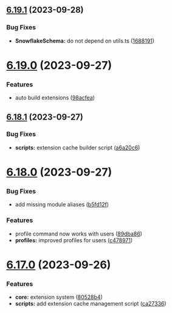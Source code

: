 ## [6.19.1](https://github.com/onesoft-sudo/sudobot/compare/v6.19.0...v6.19.1) (2023-09-28)


### Bug Fixes

* **SnowflakeSchema:** do not depend on utils.ts ([1688191](https://github.com/onesoft-sudo/sudobot/commit/1688191f0870c4b366638f39364dc51efadfe44e))



# [6.19.0](https://github.com/onesoft-sudo/sudobot/compare/v6.18.1...v6.19.0) (2023-09-27)


### Features

* auto build extensions ([98acfea](https://github.com/onesoft-sudo/sudobot/commit/98acfeaab1374211291acd41557e8336da096522))



## [6.18.1](https://github.com/onesoft-sudo/sudobot/compare/v6.18.0...v6.18.1) (2023-09-27)


### Bug Fixes

* **scripts:** extension cache builder script ([a6a20c6](https://github.com/onesoft-sudo/sudobot/commit/a6a20c6e95fd28a455ea946a89b4b5f12af19cc5))



# [6.18.0](https://github.com/onesoft-sudo/sudobot/compare/v6.17.0...v6.18.0) (2023-09-27)


### Bug Fixes

* add missing module aliases ([b5fd12f](https://github.com/onesoft-sudo/sudobot/commit/b5fd12f12c0adebf0c5d2875f2e71818103a7371))


### Features

* profile command now works with users ([89dba86](https://github.com/onesoft-sudo/sudobot/commit/89dba86f930cdfd6542fb3934f4e1356a3547595))
* **profiles:** improved profiles for users ([c478971](https://github.com/onesoft-sudo/sudobot/commit/c478971ab4c079bb811498a827ac9ed3b8d6b3fe))



# [6.17.0](https://github.com/onesoft-sudo/sudobot/compare/v6.16.1...v6.17.0) (2023-09-26)


### Features

* **core:** extension system ([80528b4](https://github.com/onesoft-sudo/sudobot/commit/80528b4632f1da8bcc06be0043f300e9b9eb9022))
* **scripts:** add extension cache management script ([ca27336](https://github.com/onesoft-sudo/sudobot/commit/ca27336ed22e801407f2020c38cf224b45b8fb4b))



